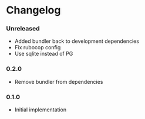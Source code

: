 # Changelog

### Unreleased
- Added bundler back to development dependencies
- Fix rubocop config
- Use sqlite instead of PG

### 0.2.0
- Remove bundler from dependencies

### 0.1.0
- Initial implementation
